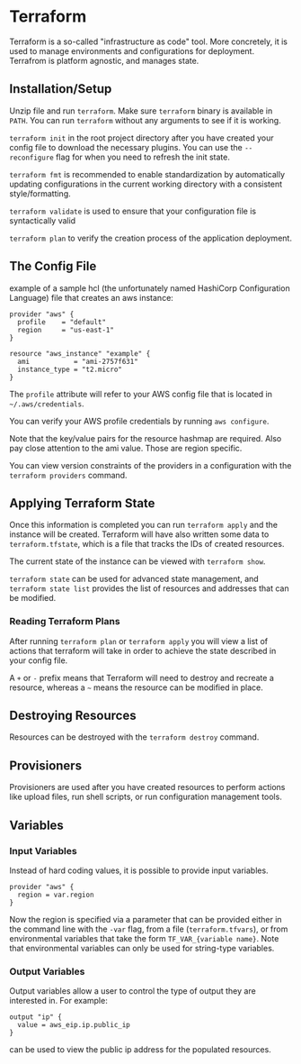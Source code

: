 # Terraform

Terraform is a so-called "infrastructure as code" tool. More concretely, it is used to manage environments and configurations for deployment. Terrafrom is platform agnostic, and manages state.

## Installation/Setup

Unzip file and run `terraform`. Make sure `terraform` binary is available in `PATH`. You can run `terraform` without any arguments to see if it is working.

`terraform init` in the root project directory after you have created your config file to download the necessary plugins. You can use the `--reconfigure` flag for when you need to refresh the init state.

`terraform fmt` is recommended to enable standardization by automatically updating configurations in the current working directory with a consistent style/formatting.

`terraform validate` is used to ensure that your configuration file is syntactically valid

`terraform plan` to verify the creation process of the application deployment.

## The Config File

example of a sample hcl (the unfortunately named HashiCorp Configuration Language) file that creates an aws instance:

```
provider "aws" {
  profile    = "default"
  region     = "us-east-1"
}

resource "aws_instance" "example" {
  ami           = "ami-2757f631"
  instance_type = "t2.micro"
}
```

The `profile` attribute will refer to your AWS config file that is located in `~/.aws/credentials`.

You can verify your AWS profile credentials by running `aws configure`.

Note that the key/value pairs for the resource hashmap are required. Also pay close attention to the ami value. Those are region specific.

You can view version constraints of the providers in a configuration with the `terraform providers` command.

## Applying Terraform State

Once this information is completed you can run `terraform apply` and the instance will be created. Terraform will have also written some data to `terraform.tfstate`, which is a file that tracks the IDs of created resources.

The current state of the instance can be viewed with `terraform show`.

`terraform state` can be used for advanced state management, and `terraform state list` provides the list of resources and addresses that can be modified.

### Reading Terraform Plans

After running `terraform plan` or `terraform apply` you will view a list of actions that terraform will take in order to achieve the state described in your config file.

A `+` or `-` prefix means that Terraform will need to destroy and recreate a resource, whereas a `~` means the resource can be modified in place.

## Destroying Resources

Resources can be destroyed with the `terraform destroy` command.

## Provisioners

Provisioners are used after you have created resources to perform actions like upload files, run shell scripts, or run configuration management tools.

## Variables

### Input Variables

Instead of hard coding values, it is possible to provide input variables.

```
provider "aws" {
  region = var.region
}
```

Now the region is specified via a parameter that can be provided either in the command line with the `-var` flag, from a file (`terraform.tfvars`), or from environmental variables that take the form `TF_VAR_{variable name}`. Note that environmental variables can only be used for string-type variables.

### Output Variables

Output variables allow a user to control the type of output they are interested in. For example:

```
output "ip" {
  value = aws_eip.ip.public_ip
}
```

can be used to view the public ip address for the populated resources.
